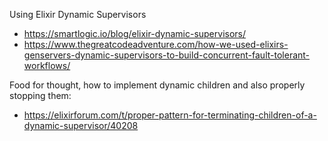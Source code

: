 Using Elixir Dynamic Supervisors
- https://smartlogic.io/blog/elixir-dynamic-supervisors/
- https://www.thegreatcodeadventure.com/how-we-used-elixirs-genservers-dynamic-supervisors-to-build-concurrent-fault-tolerant-workflows/

Food for thought, how to implement dynamic children and also properly stopping them:
- https://elixirforum.com/t/proper-pattern-for-terminating-children-of-a-dynamic-supervisor/40208


